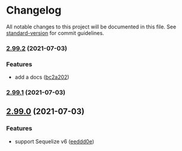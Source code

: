 # Changelog

All notable changes to this project will be documented in this file. See [standard-version](https://github.com/conventional-changelog/standard-version) for commit guidelines.

### [2.99.2](https://github.com/solidzoro/sequelize-hierarchy-nestjs/compare/v2.99.1...v2.99.2) (2021-07-03)


### Features

* add a docs ([bc2a202](https://github.com/solidzoro/sequelize-hierarchy-nestjs/commit/bc2a202c180a42544c231528cbae7cb39d04f6cc))

### [2.99.1](https://github.com/solidzoro/sequelize-hierarchy-nestjs/compare/v2.99.0...v2.99.1) (2021-07-03)

## [2.99.0](https://github.com/solidzoro/sequelize-hierarchy-nestjs/compare/v2.0.4...v2.99.0) (2021-07-03)


### Features

* support Sequelize v6 ([eeddd0e](https://github.com/solidzoro/sequelize-hierarchy-nestjs/commit/eeddd0ebc5b993053fc45dfd434d57ec2cf7cea2))
